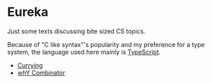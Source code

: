 # Eureka

Just some texts discussing bite sized CS topics.

Because of "C like syntax"'s popularity and my preference for a type system, the language used here mainly is [TypeScript](https://www.typescriptlang.org).

* [Currying](curry/README.md)
* [whY Combinator](y-comb/README.md)
